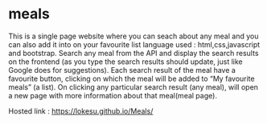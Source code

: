 # meals
This is a single page website where you can seach about any meal and you can also add it into on your favourite list  language used : html,css,javascript and bootstrap.
Search any meal from the API and display the search results on the frontend (as you type the search results should update, just like Google does for suggestions).
Each search result of the meal have a favourite button, clicking on which the meal will be added to “My favourite meals” (a list).
On clicking any particular search result (any meal), will open a new page with more information about that meal(meal page).

Hosted link : https://lokesu.github.io/Meals/
